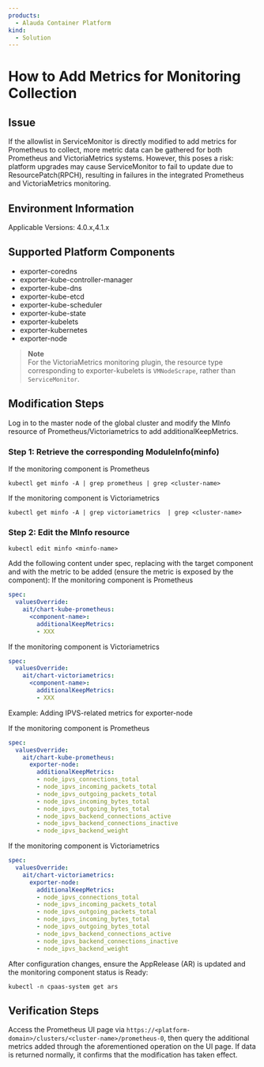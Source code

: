 ```yaml
---
products: 
  - Alauda Container Platform
kind:
  - Solution
---
```


# How to Add Metrics for Monitoring Collection

## Issue

If the allowlist in ServiceMonitor is directly modified to add metrics for Prometheus to collect, more metric data can be gathered for both Prometheus and VictoriaMetrics systems. However, this poses a risk: platform upgrades may cause ServiceMonitor to fail to update due to ResourcePatch(RPCH), resulting in failures in the integrated Prometheus and VictoriaMetrics monitoring.

## Environment Information

Applicable Versions: 4.0.x,4.1.x

## Supported Platform Components

* exporter-coredns
* exporter-kube-controller-manager
* exporter-kube-dns
* exporter-kube-etcd
* exporter-kube-scheduler
* exporter-kube-state
* exporter-kubelets
* exporter-kubernetes
* exporter-node

> **Note**  
> For the VictoriaMetrics monitoring plugin, the resource type corresponding to exporter-kubelets is `VMNodeScrape`, rather than `ServiceMonitor`.

## Modification Steps

Log in to the master node of the global cluster and modify the MInfo resource of Prometheus/Victoriametrics to add additionalKeepMetrics.

### Step 1: Retrieve the corresponding ModuleInfo(minfo)

If the monitoring component is Prometheus

```shell
kubectl get minfo -A | grep prometheus | grep <cluster-name>
```

If the monitoring component is Victoriametrics

```shell
kubectl get minfo -A | grep victoriametrics  | grep <cluster-name>
```

### Step 2: Edit the MInfo resource

```shell
kubectl edit minfo <minfo-name>
```

Add the following content under spec, replacing <component-name> with the target component and <metric> with the metric to be added (ensure the metric is exposed by the component):
If the monitoring component is Prometheus

```yaml
spec:
  valuesOverride:
    ait/chart-kube-prometheus:
      <component-name>:
        additionalKeepMetrics:
        - XXX
```

If the monitoring component is Victoriametrics

```yaml
spec:
  valuesOverride:
    ait/chart-victoriametrics:
      <component-name>:
        additionalKeepMetrics:
        - XXX
```

Example: Adding IPVS-related metrics for exporter-node

If the monitoring component is Prometheus

```yaml
spec:
  valuesOverride:
    ait/chart-kube-prometheus:
      exporter-node:
        additionalKeepMetrics:
        - node_ipvs_connections_total
        - node_ipvs_incoming_packets_total
        - node_ipvs_outgoing_packets_total
        - node_ipvs_incoming_bytes_total
        - node_ipvs_outgoing_bytes_total
        - node_ipvs_backend_connections_active
        - node_ipvs_backend_connections_inactive
        - node_ipvs_backend_weight
```

If the monitoring component is Victoriametrics

```yaml
spec:
  valuesOverride:
    ait/chart-victoriametrics:
      exporter-node:
        additionalKeepMetrics:
        - node_ipvs_connections_total
        - node_ipvs_incoming_packets_total
        - node_ipvs_outgoing_packets_total
        - node_ipvs_incoming_bytes_total
        - node_ipvs_outgoing_bytes_total
        - node_ipvs_backend_connections_active
        - node_ipvs_backend_connections_inactive
        - node_ipvs_backend_weight
```

After configuration changes, ensure the AppRelease (AR) is updated and the monitoring component status is Ready:

```shell
kubectl -n cpaas-system get ars
```

## Verification Steps

Access the Prometheus UI page via `https://<platform-domain>/clusters/<cluster-name>/prometheus-0`, then query the additional metrics added through the aforementioned operation on the UI page. If data is returned normally, it confirms that the modification has taken effect.
